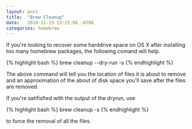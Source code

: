 ```yaml
---
layout: post
title:  "Brew Cleanup"
date:   2018-11-23 13:25:06 -0700
categories: homebrew
---
```


If you're looking to recover some harddrive space on OS X
after installing too many homebrew packages, the following 
comand will help.  

{% highlight bash %}
	brew cleanup --dry-run -s 
{% endhighlight %}

The above command will tell you the location of files it is
about to remove and an approximation of the about of disk
space you'll save after the files are removed.

If you're satifisfied with the output of the dryrun, use  

{% highlight bash %}
	brew cleanup -s
{% endhighlight %}

to force the removal of  all the files.
